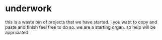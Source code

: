 # underwork
this is a waste bin of projects that we have started. i you wabt to copy and paste and finish feel free to do so. we are a starting organ. so help will be appriciated
